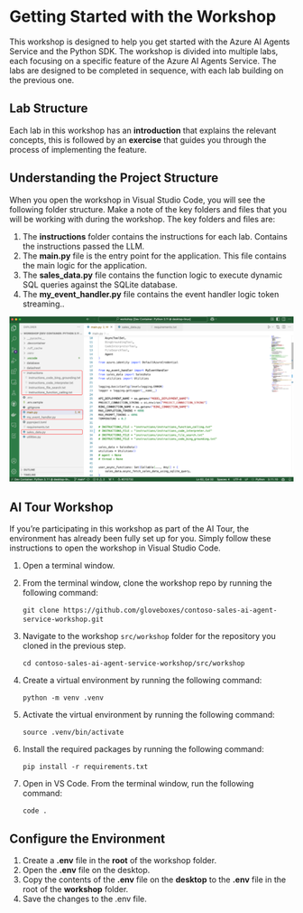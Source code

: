 # Getting Started with the Workshop

This workshop is designed to help you get started with the Azure AI Agents Service and the Python SDK. The workshop is divided into multiple labs, each focusing on a specific feature of the Azure AI Agents Service. The labs are designed to be completed in sequence, with each lab building on the previous one.

## Lab Structure

Each lab in this workshop has an **introduction** that explains the relevant concepts, this is followed by an **exercise** that guides you through the process of implementing the feature.

## Understanding the Project Structure

When you open the workshop in Visual Studio Code, you will see the following folder structure. Make a note of the key folders and files that you will be working with during the workshop. The key folders and files are:

1. The **instructions** folder contains the instructions for each lab. Contains the instructions passed the LLM.
2. The **main.py** file is the entry point for the application. This file contains the main logic for the application.
3. The **sales_data.py** file contains the function logic to execute dynamic SQL queries against the SQLite database.
4. The **my_event_handler.py** file contains the event handler logic token streaming..

![Lab folder structure](./media/project_structure.png)

## AI Tour Workshop

If you’re participating in this workshop as part of the AI Tour, the environment has already been fully set up for you. Simply follow these instructions to open the workshop in Visual Studio Code.

1. Open a terminal window.
2. From the terminal window, clone the workshop repo by running the following command:

    ```shell
    git clone https://github.com/gloveboxes/contoso-sales-ai-agent-service-workshop.git
    ```

3. Navigate to the workshop `src/workshop` folder for the repository you cloned in the previous step.

    ```shell
    cd contoso-sales-ai-agent-service-workshop/src/workshop
    ```

4. Create a virtual environment by running the following command:

    ```shell
    python -m venv .venv
    ```

5. Activate the virtual environment by running the following command:

    ```shell
    source .venv/bin/activate
    ```

6. Install the required packages by running the following command:

    ```shell
    pip install -r requirements.txt
    ```

7. Open in VS Code. From the terminal window, run the following command:

    ```shell
    code .
    ```

## Configure the Environment

1. Create a **.env** file in the **root** of the workshop folder.
2. Open the **.env** file on the desktop.
3. Copy the contents of the **.env** file on the **desktop** to the **.env** file in the root of the **workshop** folder.
4. Save the changes to the .env file.

